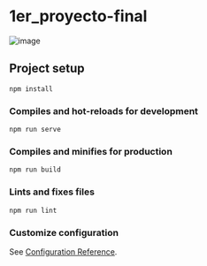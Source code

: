 # 1er_proyecto-final
![image](https://user-images.githubusercontent.com/6638639/168475226-0e64125d-5ef8-4208-8bc2-49776c0c0e12.png)

## Project setup
```
npm install
```

### Compiles and hot-reloads for development
```
npm run serve
```

### Compiles and minifies for production
```
npm run build
```

### Lints and fixes files
```
npm run lint
```

### Customize configuration
See [Configuration Reference](https://cli.vuejs.org/config/).
